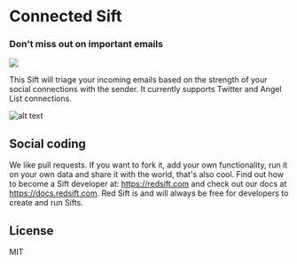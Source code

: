 # Connected Sift
### Don't miss out on important emails

[<img src="http://static.redsift.io/assets/icons/run.svg">](https://dashboard.redsift.cloud/catalogue)

This Sift will triage your incoming emails based on the strength of your social connections with the sender. It currently supports Twitter and Angel List connections.

![alt text](https://static.redsift.io/assets/sifts/sift-connected/connected-animated.gif "Connected Sift")

## Social coding
We like pull requests. If you want to fork it, add your own functionality, run it on your own data  and share it with the world, that's also cool. 
Find out how to become a Sift developer at: https://redsift.com and check out our docs at https://docs.redsift.com. 
Red Sift is and will always be free for developers to create and run Sifts.

## License
MIT

